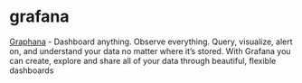 # grafana

[Graphana](https://grafana.com) - Dashboard anything. Observe everything.  Query, visualize, alert on, and understand your data no matter where it’s stored. With Grafana you can create, explore and share all of your data through beautiful, flexible dashboards
